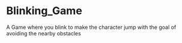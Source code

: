 # Blinking_Game
 A Game where you blink to make the character jump with the goal of avoiding the nearby obstacles
